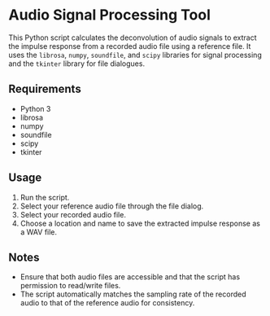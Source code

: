 # Audio Signal Processing Tool

This Python script calculates the deconvolution of audio signals to extract the impulse response from a recorded audio file using a reference file. It uses the `librosa`, `numpy`, `soundfile`, and `scipy` libraries for signal processing and the `tkinter` library for file dialogues.

## Requirements

- Python 3
- librosa
- numpy
- soundfile
- scipy
- tkinter

## Usage

1. Run the script.
2. Select your reference audio file through the file dialog.
3. Select your recorded audio file.
4. Choose a location and name to save the extracted impulse response as a WAV file.

## Notes

- Ensure that both audio files are accessible and that the script has permission to read/write files.
- The script automatically matches the sampling rate of the recorded audio to that of the reference audio for consistency.
